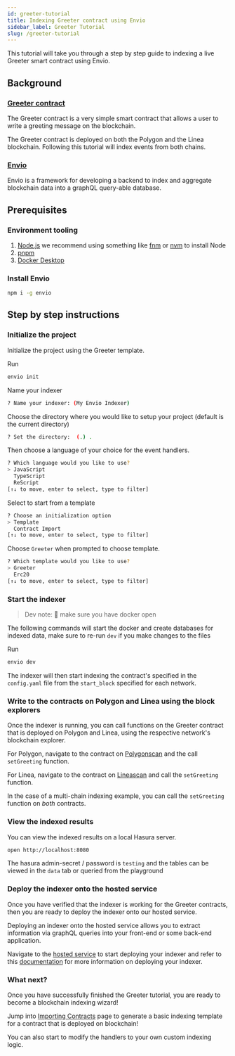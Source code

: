 ```yaml
---
id: greeter-tutorial
title: Indexing Greeter contract using Envio
sidebar_label: Greeter Tutorial
slug: /greeter-tutorial
---
```


This tutorial will take you through a step by step guide to indexing a live Greeter smart contract using Envio.

## Background

### [Greeter contract](https://github.com/Float-Capital/hardhat-template)

The Greeter contract is a very simple smart contract that allows a user to write a greeting message on the blockchain.

The Greeter contract is deployed on both the Polygon and the Linea blockchain. Following this tutorial will index events from both chains.

### [Envio](https://envio.dev)

Envio is a framework for developing a backend to index and aggregate blockchain data into a graphQL query-able database.

## Prerequisites

### Environment tooling

1. [<ins>Node.js</ins>](https://nodejs.org/en/download/current) we recommend using something like [fnm](https://github.com/Schniz/fnm) or [nvm](https://github.com/nvm-sh/nvm) to install Node
1. [<ins>pnpm</ins>](https://pnpm.io/installation)
1. [<ins>Docker Desktop</ins>](https://www.docker.com/products/docker-desktop/)

### Install Envio

```bash
npm i -g envio
```

## Step by step instructions

### Initialize the project

Initialize the project using the Greeter template.

Run

```bash
envio init
```

Name your indexer

```bash
? Name your indexer: (My Envio Indexer)
```

Choose the directory where you would like to setup your project (default is the current directory)

```bash
? Set the directory:  (.) .
```

Then choose a language of your choice for the event handlers.

```bash
? Which language would you like to use?
> JavaScript
  TypeScript
  ReScript
[↑↓ to move, enter to select, type to filter]
```

Select to start from a template

```bash
? Choose an initialization option
> Template
  Contract Import  
[↑↓ to move, enter to select, type to filter]
```

Choose `Greeter` when prompted to choose template.

```bash
? Which template would you like to use?
> Greeter
  Erc20
[↑↓ to move, enter to select, type to filter]
```

### Start the indexer

> Dev note: 📢 make sure you have docker open

The following commands will start the docker and create databases for indexed data, make sure to re-run `dev` if you make changes to the files

Run

```bash
envio dev
```

The indexer will then start indexing the contract's specified in the `config.yaml` file from the `start_block` specified for each network.

### Write to the contracts on Polygon and Linea using the block explorers

Once the indexer is running, you can call functions on the Greeter contract that is deployed on Polygon and Linea, using the respective network's blockchain explorer.

For Polygon, navigate to the contract on [Polygonscan](https://polygonscan.com/address/0x9D02A17dE4E68545d3a58D3a20BbBE0399E05c9c#writeContract) and the call `setGreeting` function.

For Linea, navigate to the contract on [Lineascan](https://lineascan.build/address/0xdEe21B97AB77a16B4b236F952e586cf8408CF32A#writeContract) and call the `setGreeting` function.

In the case of a multi-chain indexing example, you can call the `setGreeting` function on _both_ contracts.

### View the indexed results

You can view the indexed results on a local Hasura server.

```bash
open http://localhost:8080
```

The hasura admin-secret / password is `testing` and the tables can be viewed in the `data` tab or queried from the playground

### Deploy the indexer onto the hosted service

Once you have verified that the indexer is working for the Greeter contracts, then you are ready to deploy the indexer onto our hosted service.

Deploying an indexer onto the hosted service allows you to extract information via graphQL queries into your front-end or some back-end application.

Navigate to the [hosted service](https://envio.dev/app/login) to start deploying your indexer and refer to this [documentation](../Hosted_Service/hosted-service.md) for more information on deploying your indexer.

### What next?

Once you have successfully finished the Greeter tutorial, you are ready to become a blockchain indexing wizard!

Jump into [Importing Contracts](../contract-import.md) page to generate a basic indexing template for a contract that is deployed on blockchain!

You can also start to modify the handlers to your own custom indexing logic.
